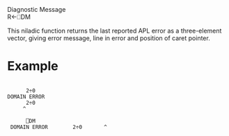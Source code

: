 <div class="heading">
  <div class="name">Diagnostic Message</div>
  <div class="command">R←⎕DM</div>
</div>

This niladic function returns the last reported APL error as a three-element vector, giving error message, line in error and position of caret pointer.

# Example
```apl

      2÷0
DOMAIN ERROR
      2÷0
     ^

      ⎕DM
 DOMAIN ERROR        2÷0       ^
```
